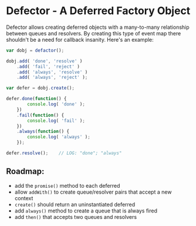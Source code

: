 # Defector - A Deferred Factory Object

Defector allows creating deferred objects with a many-to-many relationship between queues and resolvers.
By creating this type of event map there shouldn't be a need for callback insanity.
Here's an example:

```javascript
var dobj = defactor();

dobj.add( 'done', 'resolve' )
	.add( 'fail', 'reject' )
	.add( 'always', 'resolve' )
	.add( 'always', 'reject' );

var defer = dobj.create();

defer.done(function() {
		console.log( 'done' );
	})
	.fail(function() {
		console.log( 'fail' );
	})
	.always(function() {
		console.log( 'always' );
	});

defer.resolve();    // LOG: "done"; "always"
```

## Roadmap:

* add the `promise()` method to each deferred
* allow `addWith()` to create queue/resolver pairs that accept a new context
* `create()` should return an uninstantiated deferred
* add `always()` method to create a queue that is always fired
* add `then()` that accepts two queues and resolvers

